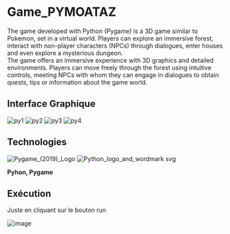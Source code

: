 # Game_PYMOATAZ


The game developed with Python (Pygame) is a 3D game similar to Pokemon, set in a virtual world. Players can explore an immersive forest, interact with non-player characters (NPCs) through dialogues, enter houses and even explore a mysterious dungeon. <br/>
The game offers an immersive experience with 3D graphics and detailed environments. Players can move freely through the forest using intuitive controls, meeting NPCs with whom they can engage in dialogues to obtain quests, tips or information about the game world.

## Interface Graphique

![py1](https://github.com/moatazkrimchi/Game_PYMOATAZ/assets/74151613/f351513c-8096-4b31-b474-183e307723a8)
![py2](https://github.com/moatazkrimchi/Game_PYMOATAZ/assets/74151613/76db7bf4-40c9-4060-82dc-5ef1a102a5c5)
![py3](https://github.com/moatazkrimchi/Game_PYMOATAZ/assets/74151613/257353fc-c919-4eb9-9352-37d7dccafe21)
![py4](https://github.com/moatazkrimchi/Game_PYMOATAZ/assets/74151613/42505140-84fd-4cd8-a7e3-c9bc75dd4d78)



## Technologies
![Pygame_(2019)_Logo](https://user-images.githubusercontent.com/74151613/151969048-96c4d4b0-e0a3-4872-8f4a-2a8a65883a71.png)
![Python_logo_and_wordmark svg](https://user-images.githubusercontent.com/74151613/151969100-7b1ee67f-ad1f-4050-bf84-70f30ee04d6f.png)

<strong> Pyhon, Pygame </strong>


## Exécution

Juste en cliquant sur le bouton run 

![image](https://user-images.githubusercontent.com/74151613/151969252-dc2b7996-7021-40e6-a58b-338d40cbf89d.png)




